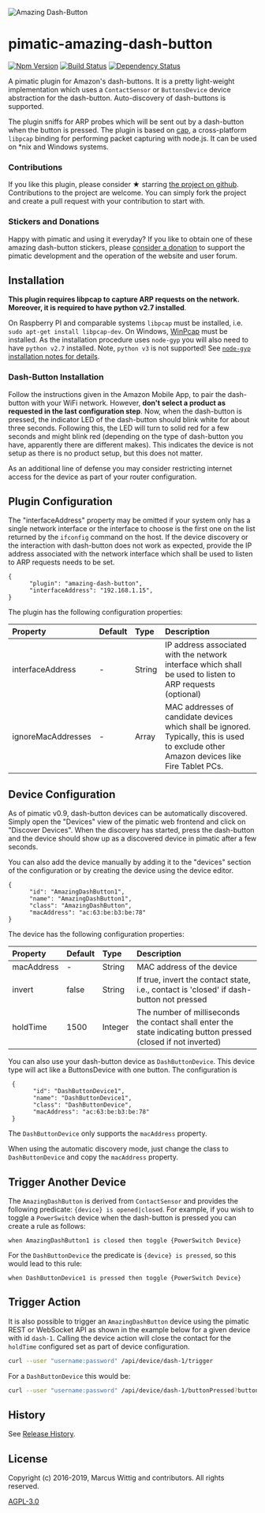 ![Amazing Dash-Button](https://github.com/mwittig/pimatic-amazing-dash-button/raw/master/assets/images/dash-buttons.jpg)
# pimatic-amazing-dash-button

[![Npm Version](https://badge.fury.io/js/pimatic-amazing-dash-button.svg)](http://badge.fury.io/js/pimatic-amazing-dash-button)
[![Build Status](https://travis-ci.org/mwittig/pimatic-amazing-dash-button.svg?branch=master)](https://travis-ci.org/mwittig/pimatic-amazing-dash-button)
[![Dependency Status](https://david-dm.org/mwittig/pimatic-amazing-dash-button.svg)](https://david-dm.org/mwittig/pimatic-amazing-dash-button)


A pimatic plugin for Amazon's dash-buttons. It is a pretty light-weight implementation which uses a `ContactSensor` or `ButtonsDevice` 
device abstraction for the dash-button. Auto-discovery of dash-buttons is supported.

The plugin sniffs for ARP probes which will be sent out by a dash-button when the 
button is pressed. The plugin is based on [cap](https://www.npmjs.com/package/cap), a
cross-platform `libpcap` binding for performing packet capturing with node.js. It can be used 
on *nix and Windows systems. 

### Contributions

If you like this plugin, please consider &#x2605; starring 
[the project on github](https://github.com/mwittig/pimatic-amazing-dash-button). Contributions to the project are  welcome. You can simply fork the project and create a pull request with 
your contribution to start with. 

### Stickers and Donations

Happy with pimatic and using it everyday? If you like to obtain one of these amazing dash-button stickers, please 
[consider a donation](https://pimatic.org/pages/donate/) to support the pimatic development and 
the operation of the website and user forum.

## Installation

**This plugin requires libpcap to capture ARP requests on the network. Moreover, it is required to have python v2.7 installed**. 

On Raspberry PI and comparable systems 
`libpcap` must be installed, i.e. `sudo apt-get install libpcap-dev`. 
On Windows, [WinPcap](http://www.winpcap.org/install/default.htm) must be installed. As the installation procedure uses `node-gyp` you will also need to have `python v2.7` installed. Note, `python v3` is not supported! See [`node-gyp` installation notes for details](https://github.com/nodejs/node-gyp#installation).

### Dash-Button Installation

Follow the instructions given in the Amazon Mobile App, to pair the dash-button with your WiFi network. However, **don't 
select a product as requested in the last configuration step**. Now, when the dash-button is pressed, the indicator 
LED of the dash-button should blink white for about three seconds. Following this, the LED will turn to solid red for 
a few seconds and might blink red (depending on the type of dash-button you have, apparently there are different 
makes). This indicates the device is not setup as there is no product setup, but this does not matter. 

As an additional line of defense you may consider restricting internet access for the device as part 
of your router configuration.  


## Plugin Configuration

The "interfaceAddress" property may be omitted if your system only has a single network interface or the interface to 
choose is the first one on the list returned by the `ifconfig` command on the host. If the device 
discovery or the interaction with dash-button does not work as expected, provide the IP address associated with the 
network interface which shall be used to listen to ARP requests needs to be set.

    {
          "plugin": "amazing-dash-button",
          "interfaceAddress": "192.168.1.15",
    }

The plugin has the following configuration properties:

| Property          | Default  | Type    | Description                                 |
|:------------------|:---------|:--------|:--------------------------------------------|
| interfaceAddress  | -        | String  | IP address associated with the network interface which shall be used to listen to ARP requests (optional) |
| ignoreMacAddresses| -        | Array   | MAC addresses of candidate devices which shall be ignored. Typically, this is used to exclude other Amazon devices like Fire Tablet PCs. |


## Device Configuration

As of pimatic v0.9, dash-button devices can be automatically discovered. Simply open the "Devices" view of 
the pimatic web frontend and click on "Discover Devices". When the discovery has started, press the dash-button and 
the device should show up as a discovered device in pimatic after a few seconds.

You can also add the device manually by adding it to the "devices" section of the configuration or by creating the 
device using the device editor.

    {
          "id": "AmazingDashButton1",
          "name": "AmazingDashButton1",
          "class": "AmazingDashButton",
          "macAddress": "ac:63:be:b3:be:78"
    }

The device has the following configuration properties:

| Property          | Default  | Type    | Description                                 |
|:------------------|:---------|:--------|:--------------------------------------------|
| macAddress        | -        | String  | MAC address of the device                   |
| invert            | false    | String  | If true, invert the contact state, i.e., contact is 'closed' if dash-button not pressed |
| holdTime          | 1500     | Integer | The number of milliseconds the contact shall enter the state indicating button pressed (closed if not inverted) |

You can also use your dash-button device as `DashButtonDevice`. This device type will act like a ButtonsDevice with one button. 
The configuration is 

     {
           "id": "DashButtonDevice1",
           "name": "DashButtonDevice1",
           "class": "DashButtonDevice",
           "macAddress": "ac:63:be:b3:be:78"
     }

The `DashButtonDevice` only supports the `macAddress` property. 

When using the automatic discovery mode, just change the class to `DashButtonDevice` and copy the `macAddress` property.


## Trigger Another Device

The `AmazingDashButton` is derived from `ContactSensor` and provides the following 
predicate: `{device} is opened|closed`. For example, if you wish to toggle a `PowerSwitch` device when the dash-button 
is pressed you can create a rule as follows: 

    when AmazingDashButton1 is closed then toggle {PowerSwitch Device}
    
For the `DashButtonDevice` the predicate is `{device} is pressed`, so this would lead to this rule:

    when DashButtonDevice1 is pressed then toggle {PowerSwitch Device}


## Trigger Action

It is also possible to trigger an `AmazingDashButton` device using the pimatic REST or WebSocket API as shown 
in the example below for a given device with id `dash-1`. Calling the device action will 
close the contact for the `holdTime` configured set as part of device configuration.

```bash
curl --user "username:password" /api/device/dash-1/trigger
```

For a `DashButtonDevice` this would be: 

```bash
curl --user "username:password" /api/device/dash-1/buttonPressed?buttonId=dash-1
```



## History

See [Release History](https://github.com/mwittig/pimatic-amazing-dash-button/blob/master/HISTORY.md).

## License 

Copyright (c) 2016-2019, Marcus Wittig and contributors. All rights reserved.

[AGPL-3.0](https://github.com/mwittig/pimatic-amazing-dash-button/blob/master/LICENSE)
